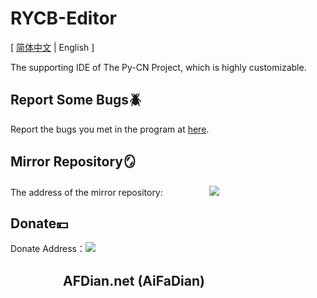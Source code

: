 # RYCB-Editor

\[ [简体中文](./README.md) | English \]

The supporting IDE of The Py-CN Project, which is highly customizable.

## Report Some Bugs🪲
Report the bugs you met in the program at [here](https://github.com/RYCBStudio/RYCB-Editor/issues).

## Mirror Repository🪞
The address of the mirror repository: &emsp;&emsp;&emsp;&emsp;&emsp;[![](https://gitee.com/static/images/logo.svg)](https://gitee.com/RYCBStudio/RYCB-Editor)

## Donate💴
Donate Address：[![](https://static.afdiancdn.com/static/img/logo/logo.png)](https://afdian.net/a/RYCBstudio)
## &emsp;&emsp;&emsp;&emsp;AFDian.net (AiFaDian)
